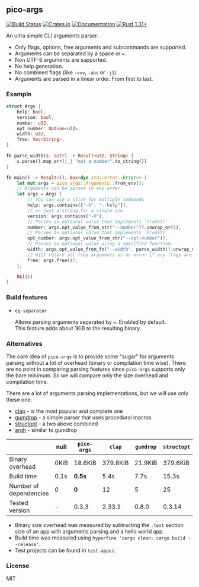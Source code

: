 ## pico-args
[![Build Status](https://travis-ci.org/RazrFalcon/pico-args.svg?branch=master)](https://travis-ci.org/RazrFalcon/pico-args)
[![Crates.io](https://img.shields.io/crates/v/pico-args.svg)](https://crates.io/crates/pico-args)
[![Documentation](https://docs.rs/pico-args/badge.svg)](https://docs.rs/pico-args)
[![Rust 1.31+](https://img.shields.io/badge/rust-1.31+-orange.svg)](https://www.rust-lang.org)

An ultra simple CLI arguments parser.

- Only flags, options, free arguments and subcommands are supported.
- Arguments can be separated by a space or `=`.
- Non UTF-8 arguments are supported.
- No help generation.
- No combined flags (like `-vvv`, `-abc` or `-j1`).
- Arguments are parsed in a linear order. From first to last.

### Example

```rust
struct Args {
    help: bool,
    version: bool,
    number: u32,
    opt_number: Option<u32>,
    width: u32,
    free: Vec<String>,
}

fn parse_width(s: &str) -> Result<u32, String> {
    s.parse().map_err(|_| "not a number".to_string())
}

fn main() -> Result<(), Box<dyn std::error::Error>> {
    let mut args = pico_args::Arguments::from_env();
    // Arguments can be parsed in any order.
    let args = Args {
        // You can use a slice for multiple commands
        help: args.contains(["-h", "--help"]),
        // or just a string for a single one.
        version: args.contains("-V"),
        // Parses an optional value that implements `FromStr`.
        number: args.opt_value_from_str("--number")?.unwrap_or(5),
        // Parses an optional value that implements `FromStr`.
        opt_number: args.opt_value_from_str("--opt-number")?,
        // Parses an optional value using a specified function.
        width: args.opt_value_from_fn("--width", parse_width)?.unwrap_or(10),
        // Will return all free arguments or an error if any flags are left.
        free: args.free()?,
    };

    Ok(())
}
```

### Build features

- `eq-separator`

  Allows parsing arguments separated by `=`. Enabled by default.<br/>
  This feature adds about 1KiB to the resulting binary.

### Alternatives

The core idea of `pico-args` is to provide some "sugar" for arguments parsing without
a lot of overhead (binary or compilation time wise).
There are no point in comparing parsing features since `pico-args` supports
only the bare minimum. So we will compare only the size overhead and compilation time.

There are a lot of arguments parsing implementations, but we will use only these one:

- [clap](https://crates.io/crates/clap) - is the most popular and complete one
- [gumdrop](https://crates.io/crates/gumdrop) - a simple parser that uses procedural macros
- [structopt](https://crates.io/crates/structopt) - a two above combined
- [argh](https://crates.io/crates/argh) - similar to gumdrop

|                        | null    | `pico-args` | `clap`   | `gumdrop` | `structopt` | `argh`      |
|------------------------|---------|-------------|----------|-----------|-------------|-------------|
| Binary overhead        | 0KiB    | 18.6KiB     | 379.8KiB | 21.9KiB   | 379.6KiB    | **17.1KiB** |
| Build time             | 0.1s    | **0.5s**    | 5.4s     | 7.7s      | 15.3s       | 6.0s        |
| Number of dependencies | 0       | **0**       | 12       | 5         | 25          | 12          |
| Tested version         | -       | 0.3.3       | 2.33.1   | 0.8.0     | 0.3.14      | 0.1.3       |

- Binary size overhead was measured by subtracting the `.text` section size of an app with
  arguments parsing and a hello world app.
- Build time was measured using `hyperfine 'cargo clean; cargo build --release'`.
- Test projects can be found in `test-apps/`.

### License

MIT
